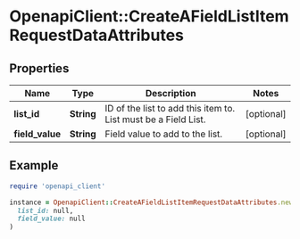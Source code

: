 # OpenapiClient::CreateAFieldListItemRequestDataAttributes

## Properties

| Name | Type | Description | Notes |
| ---- | ---- | ----------- | ----- |
| **list_id** | **String** | ID of the list to add this item to. List must be a Field List. | [optional] |
| **field_value** | **String** | Field value to add to the list. | [optional] |

## Example

```ruby
require 'openapi_client'

instance = OpenapiClient::CreateAFieldListItemRequestDataAttributes.new(
  list_id: null,
  field_value: null
)
```

